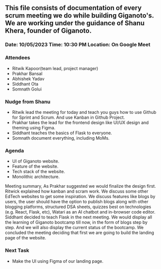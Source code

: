 ## This file consists of documentation of every scrum meeting we do while building Giganoto's. We are working under the guidance of Shanu Khera, founder of Giganoto.

### Date: 10/05/2023 Time: 10:30 PM Location: On Google Meet

### Attendees

- Ritwik Kapoor(team lead, project manager)
- Prakhar Bansal
- Abhishek Yadav
- Siddhant Ota
- Somnath Golui

### Nudge from Shanu

- Ritwik lead the meeting for today and teach you guys how to use Github for Sprint and Scrum. And use Kanban in Github Project.
- Prakhar takes the lead for the frontend design like UI/UX design and theming using Figma.
- Siddhant teaches the basics of Flask to everyone.
- Somnath document everything, including MoMs.

### Agenda

- UI of Giganoto website.
- Feature of the website.
- Tech stack of the website.
- Monolithic architecture.

Meeting summary, As Prakhar suggested we would finalize the design first. Ritwick explained how kanban and scram work. We discuss some other EdTech websites to get some inspiration. We discuss features like blogs by users, the user should have the option to publish blogs along with other blogging platforms, structured DSA sheets, quizzes best on technologies (e.g. React, Flask, etc), Watari as an AI chatbot and in-browser code editor. Siddhant decided to teach Flask in the next meeting. We would display all the learning of Giganoto bootcamp till now, in the form of blogs step by step. And we will also display the current status of the bootcamp.
We concluded the meeting deciding that first we are going to build the landing page of the website.

### Next Task

- Make the UI using Figma of our landing page.
